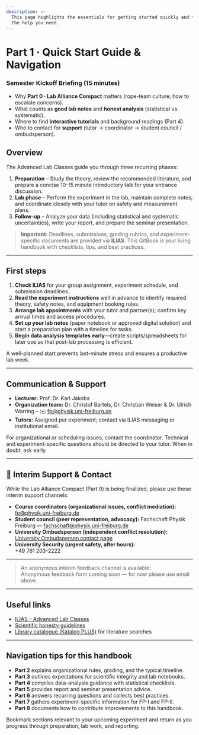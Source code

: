 ```yaml
---
description: >-
  This page highlights the essentials for getting started quickly and finding
  the help you need.
---
```


# Part 1 · Quick Start Guide & Navigation

### Semester Kickoff Briefing (15 minutes)

* Why **Part 0 · Lab Alliance Compact** matters (rope-team culture; how to escalate concerns).
* What counts as **good lab notes** and **honest analysis** (statistical vs. systematic).
* Where to find **interactive tutorials** and background readings (Part 4).
* Who to contact for **support** (tutor → coordinator → student council / ombudsperson).

## Overview

The Advanced Lab Classes guide you through three recurring phases:

1. **Preparation** – Study the theory, review the recommended literature, and prepare a concise 10–15 minute introductory talk for your entrance discussion.
2. **Lab phase** – Perform the experiment in the lab, maintain complete notes, and coordinate closely with your tutor on safety and measurement plans.
3. **Follow-up** – Analyze your data (including statistical and systematic uncertainties), write your report, and prepare the seminar presentation.

> **Important:** Deadlines, submissions, grading rubrics, and experiment-specific documents are provided via **ILIAS**. This GitBook is your living handbook with checklists, tips, and best practices.

***

## First steps

1. **Check ILIAS** for your group assignment, experiment schedule, and submission deadlines.
2. **Read the experiment instructions** well in advance to identify required theory, safety notes, and equipment booking rules.
3. **Arrange lab appointments** with your tutor and partner(s); confirm key arrival times and access procedures.
4. **Set up your lab notes** (paper notebook or approved digital solution) and start a preparation plan with a timeline for tasks.
5. **Begin data analysis templates early**—create scripts/spreadsheets for later use so that post-lab processing is efficient.

A well-planned start prevents last-minute stress and ensures a productive lab week.

***

## Communication & Support

* **Lecturer:** Prof. Dr. Karl Jakobs
* **Organization team:** Dr. Christof Bartels, Dr. Christian Weiser & Dr. Ulrich Warring – ✉️ fp@physik.uni-freiburg.de
* **Tutors:** Assigned per experiment; contact via ILIAS messaging or institutional email.

For organizational or scheduling issues, contact the coordinator. Technical and experiment-specific questions should be directed to your tutor. When in doubt, ask early.

***

## 🚨 Interim Support & Contact

While the Lab Alliance Compact (Part 0) is being finalized, please use these interim support channels:

* **Course coordinators (organizational issues, conflict mediation):** fp@physik.uni-freiburg.de
* **Student council (peer representation, advocacy):** Fachschaft Physik Freiburg — fachschaft@physik.uni-freiburg.de
* **University Ombudsperson (independent conflict resolution):**\
  [University Ombudsperson contact page](https://www.uni-freiburg.de/ombudsperson)
* **University Security (urgent safety, after hours):**\
  +49 761 203-2222

***

> An anonymous interim feedback channel is available:\
> Anonymous feedback form coming soon — for now please use email above.

***

## Useful links

* [ILIAS – Advanced Lab Classes](https://ilias.uni-freiburg.de)
* [Scientific honesty guidelines](https://www.physik.uni-freiburg.de/redlichkeit-en)
* [Library catalogue (Katalog PLUS)](https://www.ub.uni-freiburg.de/en/) for literature searches

***

## Navigation tips for this handbook

* **Part 2** explains organizational rules, grading, and the typical timeline.
* **Part 3** outlines expectations for scientific integrity and lab notebooks.
* **Part 4** compiles data-analysis guidance with statistical checklists.
* **Part 5** provides report and seminar presentation advice.
* **Part 6** answers recurring questions and collects best practices.
* **Part 7** gathers experiment-specific information for FP-I and FP-II.
* **Part 8** documents how to contribute improvements to this handbook.

Bookmark sections relevant to your upcoming experiment and return as you progress through preparation, lab work, and reporting.
